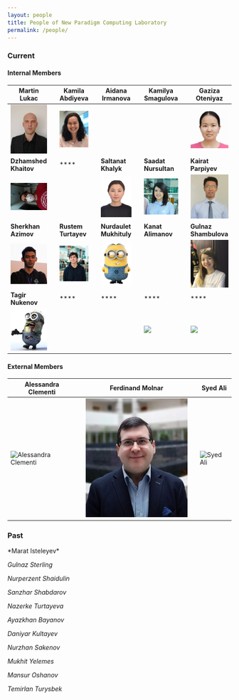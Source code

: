 ```yaml
---
layout: people
title: People of New Paradigm Computing Laboratory
permalink: /people/
---
```


<h3>Current</h3>

<h4>Internal Members</h4>


| **Martin Lukac** |   | **Kamila Abdiyeva** |   | **Aidana Irmanova** |   | **Kamilya Smagulova** | |  **Gaziza Oteniyaz**  |  
|  ----  | ---- | ----  | ---- | ----  | ---- | ----  | ---- | ----  | 
| <img alt="acesyri" src="/images/lukac.jpg" width="250"/></src>| | ![Kamila Abdiyeva](/images/kamila.png) | | [](/images/yourimage.png)  | | [](/images/yourimage.png)  | |  ![Gaziza Oteniyaz](/images/gaziza.png)  | 
| **Dzhamshed Khaitov** |  | ****  | | **Saltanat Khalyk** |  | **Saadat Nursultan** |  | **Kairat Parpiyev**  |  
| ![Dzhamshed Khaitov](/images/dzhamshed1.png)  |  | [](/images/yourimage.png)  |  | ![Saltanat Khalyk](/images/saltanat.png)  | | ![Saadat Nursultan](/images/saadat1.png)  | | ![Kairat Parpiyev](/images/kairat.png) | 
| **Sherkhan Azimov** |  | **Rustem Turtayev** | | **Nurdaulet Mukhituly** |  | **Kanat Alimanov**  |  | **Gulnaz Shambulova** | 
| ![Sherkhan Azimov](/images/sherkhan.png) | | ![Rustem Turtayev](/images/rustem.png) | | ![Nurdaulet Mukhituly](/images/minionB.png)  | | [](/images/yourimage.png) | | ![Gulnaz Shambulova](/images/gulnazZ.png) | 
| **Tagir Nukenov** | | **** |  | ****  |  | **** |  | **** |
| ![Tagir Nukenov](/images/minonsZ.png) || [](/images/yourimage.png)  | | [](/images/yourimage.png) | | ![](/images/yourimage.png) | | ![](/images/yourimage.png) |






<h4>External Members</h4>

| Alessandra Clementi |   | Ferdinand Molnar |  | Syed Ali |
|  ----  | ---- | ----  | ---- | ----  |
| ![Alessandra Clementi](/images/yourimage.png)  |  | ![Ferdinand Molnar](/images/ferdinand.png)  |  | ![Syed Ali](/images/yourimage.png)  |


<h3>Past</h3>
*Marat Isteleyev*

*Gulnaz Sterling*

*Nurperzent Shaidulin*

*Sanzhar Shabdarov*

*Nazerke Turtayeva*

*Ayazkhan Bayanov*

*Daniyar Kultayev*

*Nurzhan Sakenov* 

*Mukhit Yelemes*

*Mansur Oshanov*

*Temirlan Turysbek*
